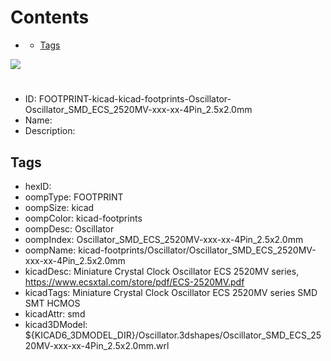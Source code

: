 



Contents
========

* [](#)
	* [Tags](#tags)
  
![][im]
# 

- ID: FOOTPRINT-kicad-kicad-footprints-Oscillator-Oscillator_SMD_ECS_2520MV-xxx-xx-4Pin_2.5x2.0mm
- Name: 
- Description: 

## Tags

- hexID: 
- oompType: FOOTPRINT
- oompSize: kicad
- oompColor: kicad-footprints
- oompDesc: Oscillator
- oompIndex: Oscillator_SMD_ECS_2520MV-xxx-xx-4Pin_2.5x2.0mm
- oompName: kicad-footprints/Oscillator/Oscillator_SMD_ECS_2520MV-xxx-xx-4Pin_2.5x2.0mm
- kicadDesc: Miniature Crystal Clock Oscillator ECS 2520MV series, https://www.ecsxtal.com/store/pdf/ECS-2520MV.pdf
- kicadTags: Miniature Crystal Clock Oscillator ECS 2520MV series SMD SMT HCMOS
- kicadAttr: smd
- kicad3DModel: ${KICAD6_3DMODEL_DIR}/Oscillator.3dshapes/Oscillator_SMD_ECS_2520MV-xxx-xx-4Pin_2.5x2.0mm.wrl



[im]: image.png
